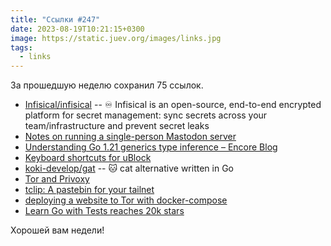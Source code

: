 ```yaml
---
title: "Ссылки #247"
date: 2023-08-19T10:21:15+0300
image: https://static.juev.org/images/links.jpg
tags: 
  - links
---
```


За прошедшую неделю сохранил 75 ссылок.

- [Infisical/infisical](https://github.com/Infisical/infisical) -- ♾ Infisical is an open-source, end-to-end encrypted platform for secret management: sync secrets across your team/infrastructure and prevent secret leaks
- [Notes on running a single-person Mastodon server](https://jvns.ca/blog/2023/08/11/some-notes-on-mastodon/)
- [Understanding Go 1.21 generics type inference – Encore Blog](https://encore.dev/blog/go1.21-generics)
- [Keyboard shortcuts for uBlock](https://github.com/gorhill/uBlock/wiki/Keyboard-shortcuts)
- [koki-develop/gat](https://github.com/koki-develop/gat) -- 🐱 cat alternative written in Go
- [Tor and Privoxy](https://github.com/dperson/torproxy)
- [tclip: A pastebin for your tailnet](https://tailscale.dev/blog/tclip)
- [deploying a website to Tor with docker-compose](https://devedge.github.io/2021-02-05/deploying-a-website-to-tor-with-docker-compose/)
- [Learn Go with Tests reaches 20k stars](https://quii.dev/Learn_Go_with_Tests_reaches_20k_stars)

Хорошей вам недели!
